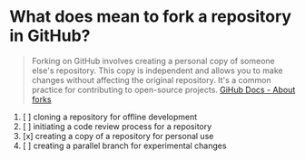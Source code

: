 # What does mean to fork a repository in GitHub?

> Forking on GitHub involves creating a personal copy of someone else's repository. This copy is independent and allows you to make changes without affecting the original repository. It's a common practice for contributing to open-source projects. [GiHub Docs - About forks](https://docs.github.com/en/pull-requests/collaborating-with-pull-requests/working-with-forks/about-forks)

1. [ ] cloning a repository for offline development
1. [ ] initiating a code review process for a repository
1. [x] creating a copy of a repository for personal use
1. [ ] creating a parallel branch for experimental changes